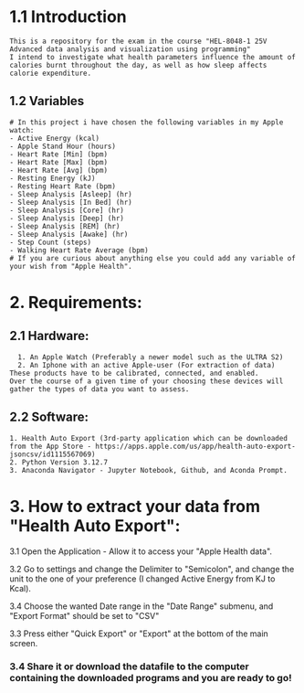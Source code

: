 # 1.1 Introduction
    This is a repository for the exam in the course "HEL-8048-1 25V Advanced data analysis and visualization using programming"
    I intend to investigate what health parameters influence the amount of calories burnt throughout the day, as well as how sleep affects calorie expenditure.

## 1.2 Variables
    # In this project i have chosen the following variables in my Apple watch:
    - Active Energy (kcal)
    - Apple Stand Hour (hours)
    - Heart Rate [Min] (bpm)
    - Heart Rate [Max] (bpm)
    - Heart Rate [Avg] (bpm)
    - Resting Energy (kJ)
    - Resting Heart Rate (bpm)
    - Sleep Analysis [Asleep] (hr)
    - Sleep Analysis [In Bed] (hr)
    - Sleep Analysis [Core] (hr)
    - Sleep Analysis [Deep] (hr)
    - Sleep Analysis [REM] (hr)
    - Sleep Analysis [Awake] (hr)
    - Step Count (steps)
    - Walking Heart Rate Average (bpm)
    # If you are curious about anything else you could add any variable of your wish from "Apple Health".
    

# 2. Requirements:
## 2.1 Hardware:
      1. An Apple Watch (Preferably a newer model such as the ULTRA S2)
      2. An Iphone with an active Apple-user (For extraction of data)
    These products have to be calibrated, connected, and enabled.
    Over the course of a given time of your choosing these devices will gather the types of data you want to assess.
## 2.2 Software:
    1. Health Auto Export (3rd-party application which can be downloaded from the App Store - https://apps.apple.com/us/app/health-auto-export-jsoncsv/id1115567069)
    2. Python Version 3.12.7 
    3. Anaconda Navigator - Jupyter Notebook, Github, and Aconda Prompt.

# 3. How to extract your data from "Health Auto Export":
3.1 Open the Application - Allow it to access your "Apple Health data".

3.2 Go to settings and change the Delimiter to "Semicolon", and change the unit to the one of your preference (I changed Active Energy from KJ to Kcal).

3.4 Choose the wanted Date range in the "Date Range" submenu, and "Export Format" should be set to "CSV"

3.3 Press either "Quick Export" or "Export" at the bottom of the main screen.

### 3.4 Share it or download the datafile to the computer containing the downloaded programs and you are ready to go!
